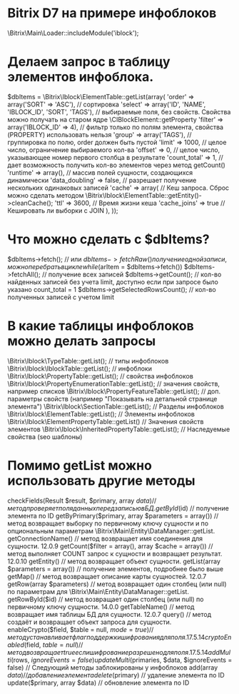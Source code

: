 ﻿# Bitrix D7 на примере инфоблоков

\Bitrix\Main\Loader::includeModule('iblock');

# Делаем запрос в таблицу элементов инфоблока.

$dbItems = \Bitrix\Iblock\ElementTable::getList(array(
	'order' => array('SORT' => 'ASC'), // сортировка
	'select' => array('ID', 'NAME', 'IBLOCK_ID', 'SORT', 'TAGS'), // выбираемые поля, без свойств. Свойства можно получать на старом ядре \CIBlockElement::getProperty
	'filter' => array('IBLOCK_ID' => 4), // фильтр только по полям элемента, свойства (PROPERTY) использовать нельзя
	'group' => array('TAGS'), // группировка по полю, order должен быть пустой
	'limit' => 1000, // целое число, ограничение выбираемого кол-ва
	'offset' => 0, // целое число, указывающее номер первого столбца в результате
	'count_total' => 1, // дает возможность получить кол-во элементов через метод getCount()
	'runtime' => array(), // массив полей сущности, создающихся динамически
	'data_doubling' => false, // разрешает получение нескольких одинаковых записей
	'cache' => array( // Кеш запроса. Сброс можно сделать методом \Bitrix\Iblock\ElementTable::getEntity()->cleanCache();
		'ttl' => 3600, // Время жизни кеша
		'cache_joins' => true // Кешировать ли выборки с JOIN
	),
));

# Что можно сделать с $dbItems?

$dbItems->fetch(); // или $dbItems->fetchRaw() получение одной записи, можно перебрать в цикле while ($arItem = $dbItems->fetch())
$dbItems->fetchAll(); // получение всех записей
$dbItems->getCount(); // кол-во найденных записей без учета limit, доступно если при запросе было указано count_total = 1
$dbItems->getSelectedRowsCount(); // кол-во полученных записей с учетом limit

# В какие таблицы инфоблоков можно делать запросы

\Bitrix\Iblock\TypeTable::getList(); // типы инфоблоков
\Bitrix\Iblock\IblockTable::getList(); // инфоблоки
\Bitrix\Iblock\PropertyTable::getList(); // свойства инфоблоков
\Bitrix\Iblock\PropertyEnumerationTable::getList(); // значения свойств, например списков
\Bitrix\Iblock\PropertyFeatureTable::getList(); // доп. параметры свойств (например "Показывать на детальной странице элемента")
\Bitrix\Iblock\SectionTable::getList(); // Разделы инфоблоков
\Bitrix\Iblock\ElementTable::getList(); // Элементы инфоблоков 
\Bitrix\Iblock\ElementPropertyTable::getList() // Значения свойств элементов
\Bitrix\Iblock\InheritedPropertyTable::getList(); // Наследуемые свойства (seo шаблоны)

# Помимо getList можно использовать другие методы

checkFields(Result $result, $primary, array $data) // метод проверяет поля данных перед записью в БД.
getById($id) // получение элемента по ID
getByPrimary($primary, array $parameters = array()) // метод возвращает выборку по первичному ключу сущности и по опциональным параметрам \Bitrix\Main\Entity\DataManager::getList.
getConnectionName() // метод возвращает имя соединения для сущности. 12.0.9
getCount($filter = array(), array $cache = array()) // метод выполняет COUNT запрос к сущности и возвращает результат. 12.0.10
getEntity() // метод возвращает объект сущности.
getList(array $parameters = array()) // получение элементов, подробнее было выше
getMap() // метод возвращает описание карты сущностей. 12.0.7
getRow(array $parameters) // метод возвращает один столбец (или null) по параметрам для \Bitrix\Main\Entity\DataManager::getList.
getRowById($id) // метод возвращает один столбец (или null) по первичному ключу сущности. 14.0.0
getTableName() // метод возвращает имя таблицы БД для сущности. 12.0.7
query() // метод создаёт и возвращает объект запроса для сущности.
enableCrypto($field, $table = null, $mode = true) // метод устанавливает флаг поддержки шифрования для поля. 17.5.14
cryptoEnabled($field, $table = null) // метод возвращает true если шифрование разрешено для поля. 17.5.14
addMulti($rows, $ignoreEvents = false)
updateMulti($primaries, $data, $ignoreEvents = false)
// Следующий методы заблокированы у инфоблоков
add(array $data) // добавление элемента
delete($primary) // удаление элемента по ID
update($primary, array $data) // обновление элемента по ID
